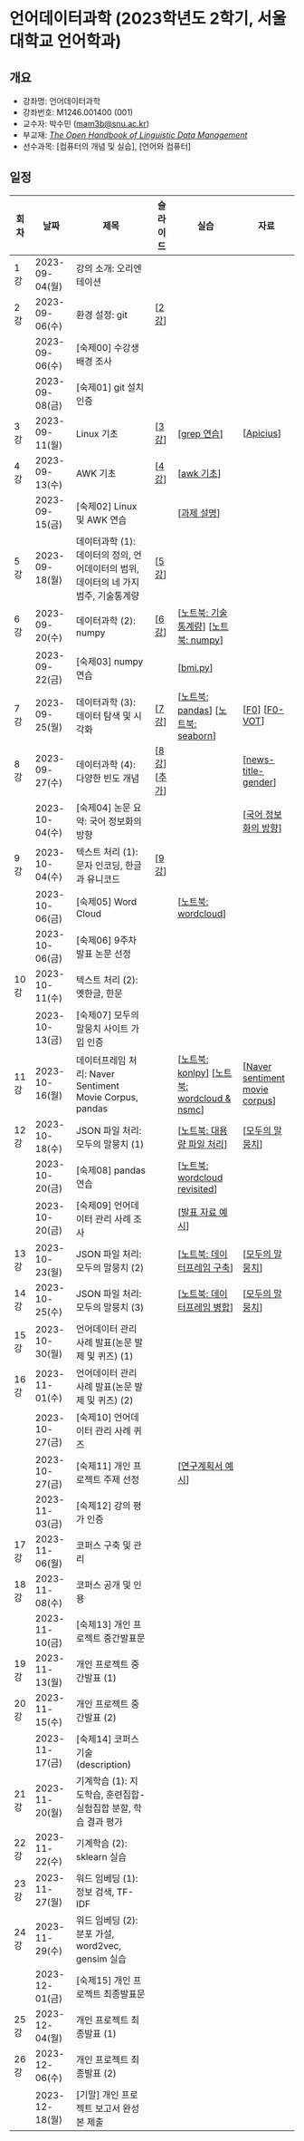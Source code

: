 # 언어데이터과학 (2023학년도 2학기, 서울대학교 언어학과)

## 개요

+ 강좌명: 언어데이터과학
+ 강좌번호: M1246.001400 (001)
+ 교수자: 박수민 (mam3b@snu.ac.kr)
+ 부교재: *[The Open Handbook of Linguistic Data Management](https://direct.mit.edu/books/oa-edited-volume/5244/The-Open-Handbook-of-Linguistic-Data-Management)*
+ 선수과목: [컴퓨터의 개념 및 실습], [언어와 컴퓨터]

## 일정

|회차|날짜|제목|슬라이드|실습|자료|
|--|--|--|--|--|--|
|1강|2023-09-04(월)|강의 소개: 오리엔테이션|||
|2강|2023-09-06(수)|환경 설정: git|[[2강](./slides/02-20230906.pdf)]||
||2023-09-06(수)|[숙제00] 수강생 배경 조사||||
||2023-09-08(금)|[숙제01] git 설치 인증||||
|3강|2023-09-11(월)|Linux 기초|[[3강](./slides/03-202309011.pdf)]|[[grep 연습](./notes/03-20230911.MD)]|[[Apicius](https://www.gutenberg.org/ebooks/29728)]|
|4강|2023-09-13(수)|AWK 기초|[[4강](./slides/04-20230913.pdf)]|[[awk 기초](./notes/04-20230913.MD)]|
||2023-09-15(금)|[숙제02] Linux 및 AWK 연습||[[과제 설명](./hw/hw02/hw02-instruction.pdf)]||
|5강|2023-09-18(월)|데이터과학 (1): 데이터의 정의, 언어데이터의 범위, 데이터의 네 가지 범주, 기술통계량|[[5강](./slides/05-20230918.pdf)]||
|6강|2023-09-20(수)|데이터과학 (2): numpy|[[6강](./slides/06-20230920.pdf)]|[[노트북: 기술통계량](./notes/06-20230920-descriptive-statistics.ipynb)] [[노트북: numpy](./notes/06-20230920-numpy-arrays.ipynb)]|
||2023-09-22(금)|[숙제03] numpy 연습||[[bmi.py](./hw/hw03/bmi.py)]||
|7강|2023-09-25(월)|데이터과학 (3): 데이터 탐색 및 시각화|[[7강](./slides/07-20230925.pdf)]|[[노트북: pandas](./notes/07-20230925-pandas-dataframe.ipynb)] [[노트북: seaborn](./notes/07-20230925-visualization.ipynb)]|[[F0](./data/vowel/all-f0.csv)] [[F0-VOT](./data/vowel/women-f0-vot.csv)]|
|8강|2023-09-27(수)|데이터과학 (4): 다양한 빈도 개념|[[8강](./slides/08-20230927.pdf)][[추가](https://github.com/suparklingmin/news-title-gender/blob/main/slides.pdf)]||[[news-title-gender](https://github.com/suparklingmin/news-title-gender)]|
||2023-10-04(수)|[숙제04] 논문 요약: 국어 정보화의 방향|||[[국어 정보화의 방향](https://www.korean.go.kr/nkview/nklife/2015_2/25_0205.pdf)]|
|9강|2023-10-04(수)|텍스트 처리 (1): 문자 인코딩, 한글과 유니코드|[[9강](./slides/09-20231004.pdf)]||
||2023-10-06(금)|[숙제05] Word Cloud||[[노트북: wordcloud](https://github.com/suparklingmin/LingDataSci2023/blob/main/hw/hw05/hw05-word-cloud.ipynb)]||
||2023-10-06(금)|[숙제06] 9주차 발표 논문 선정||||
|10강|2023-10-11(수)|텍스트 처리 (2): 옛한글, 한문|||
||2023-10-13(금)|[숙제07] 모두의 말뭉치 사이트 가입 인증||||
|11강|2023-10-16(월)|데이터프레임 처리: Naver Sentiment Movie Corpus, pandas||[[노트북: konlpy](https://github.com/suparklingmin/LingDataSci2023/blob/main/notes/11-20231016-konlpy-morphological-analysis.ipynb)] [[노트북: wordcloud & nsmc](https://github.com/suparklingmin/LingDataSci2023/blob/main/notes/11-20231016-wordcloud-nsmc.ipynb)]|[[Naver sentiment movie corpus](https://github.com/e9t/nsmc)]|
|12강|2023-10-18(수)|JSON 파일 처리: 모두의 말뭉치 (1)||[[노트북: 대용량 파일 처리](https://github.com/suparklingmin/LingDataSci2023/blob/main/notes/12-20231018-preprocessing-modified.ipynb)]|[[모두의 말뭉치](https://corpus.korean.go.kr)]|
||2023-10-20(금)|[숙제08] pandas 연습||[[노트북: wordcloud revisited](https://github.com/suparklingmin/LingDataSci2023/blob/main/hw/hw08/hw08-nsmc-wordcloud.ipynb)]||
||2023-10-20(금)|[숙제09] 언어데이터 관리 사례 조사||[[발표 자료 예시](https://github.com/suparklingmin/LingDataSci2023/blob/main/hw/hw09/38-presentation.pdf)]||
|13강|2023-10-23(월)|JSON 파일 처리: 모두의 말뭉치 (2)||[[노트북: 데이터프레임 구축](https://github.com/suparklingmin/LingDataSci2023/blob/main/notes/12-20231018-counting-wanjeon.ipynb)]|[[모두의 말뭉치](https://corpus.korean.go.kr)]|
|14강|2023-10-25(수)|JSON 파일 처리: 모두의 말뭉치 (3)||[[노트북: 데이터프레임 병합](https://github.com/suparklingmin/LingDataSci2023/blob/main/notes/12-20231018-analyzing-wanjeon.ipynb)]|[[모두의 말뭉치](https://corpus.korean.go.kr)]|
|15강|2023-10-30(월)|언어데이터 관리 사례 발표(논문 발제 및 퀴즈) (1)|||
|16강|2023-11-01(수)|언어데이터 관리 사례 발표(논문 발제 및 퀴즈) (2)|||
||2023-10-27(금)|[숙제10] 언어데이터 관리 사례 퀴즈||||
||2023-10-27(금)|[숙제11] 개인 프로젝트 주제 선정||[[연구계획서 예시](https://github.com/suparklingmin/LingDataSci2023/blob/main/project/docs/proposal.pdf)]||
||2023-11-03(금)|[숙제12] 강의 평가 인증||||
|17강|2023-11-06(월)|코퍼스 구축 및 관리|||
|18강|2023-11-08(수)|코퍼스 공개 및 인용|||
||2023-11-10(금)|[숙제13] 개인 프로젝트 중간발표문||||
|19강|2023-11-13(월)|개인 프로젝트 중간발표 (1)|||
|20강|2023-11-15(수)|개인 프로젝트 중간발표 (2)|||
||2023-11-17(금)|[숙제14] 코퍼스 기술(description)||||
|21강|2023-11-20(월)|기계학습 (1): 지도학습, 훈련집합-실험집합 분할, 학습 결과 평가|||
|22강|2023-11-22(수)|기계학습 (2): sklearn 실습|||
|23강|2023-11-27(월)|워드 임베딩 (1): 정보 검색, TF-IDF|||
|24강|2023-11-29(수)|워드 임베딩 (2): 분포 가설, word2vec, gensim 실습|||
||2023-12-01(금)|[숙제15] 개인 프로젝트 최종발표문||||
|25강|2023-12-04(월)|개인 프로젝트 최종발표 (1)|||
|26강|2023-12-06(수)|개인 프로젝트 최종발표 (2)|||
||2023-12-18(월)|[기말] 개인 프로젝트 보고서 완성본 제출||||
